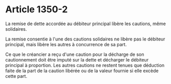# Article 1350-2

La remise de dette accordée au débiteur principal libère les cautions, même solidaires.

La remise consentie à l'une des cautions solidaires ne libère pas le débiteur principal, mais libère les autres à concurrence de sa part.

Ce que le créancier a reçu d'une caution pour la décharge de son cautionnement doit être imputé sur la dette et décharger le débiteur principal à proportion. Les autres cautions ne restent tenues que déduction faite de la part de la caution libérée ou de la valeur fournie si elle excède cette part.
